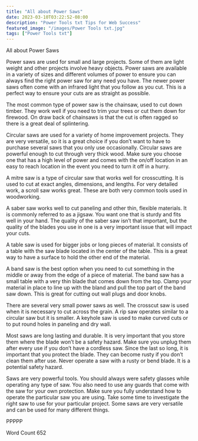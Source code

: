 ```yaml
---
title: "All about Power Saws"
date: 2023-03-10T03:22:52-08:00
description: "Power Tools txt Tips for Web Success"
featured_image: "/images/Power Tools txt.jpg"
tags: ["Power Tools txt"]
---
```


All about Power Saws

Power saws are used for small and large projects. Some of them are light weight and other projects involve heavy objects. Power saws are available in a variety of sizes and different volumes of power to ensure you can always find the right power saw for any need you have. The newer power saws often come with an infrared light that you follow as you cut. This is a perfect way to ensure your cuts are as straight as possible. 

The most common type of power saw is the chainsaw, used to cut down timber. They work well if you need to trim your trees or cut them down for firewood. On draw back of chainsaws is that the cut is often ragged so there is a great deal of splintering. 

Circular saws are used for a variety of home improvement projects. They are very versatile, so it is a great choice if you don’t want to have to purchase several saws that you only use occasionally. Circular saws are powerful enough to cut through very thick wood. Make sure you choose one that has a high level of power and comes with the on/off location in an easy to reach location in the event you need to turn it off in a hurry. 

A mitre saw is a type of circular saw that works well for crosscutting.  It is used to cut at exact angles, dimensions, and lengths.   For very detailed work, a scroll saw works great. These are both very common tools used in woodworking. 

A saber saw works well to cut paneling and other thin, flexible materials. It is commonly referred to as a jigsaw. You want one that is sturdy and fits well in your hand. The quality of the saber saw isn’t that important, but the quality of the blades you use in one is a very important issue that will impact your cuts. 

A table saw is used for bigger jobs or long pieces of material. It consists of a table with the saw blade located in the center of the table. This is a great way to have a surface to hold the other end of the material. 

A band saw is the best option when you need to cut something in the middle or away from the edge of a piece of material. The band saw has a small table with a very thin blade that comes down from the top. Clamp your material in place to line up with the bland and pull the top part of the band saw down. This is great for cutting out wall plugs and door knobs. 

There are several very small power saws as well. The crosscut saw is used when it is necessary to cut across the grain. A rip saw operates similar to a circular saw but it is smaller. A keyhole saw is used to make curved cuts or to put round holes in paneling and dry wall. 

Most saws are long lasting and durable. It is very important that you store them where the blade won’t be a safety hazard. Make sure you unplug them after every use if you don’t  have a cordless saw. Since the last so long, it is important that you protect the blade. They can become rusty if you don’t clean them after use. Never operate a saw with a rusty or bend blade. It is a potential safety hazard. 

Saws are very powerful tools. You should always were safety glasses while operating any type of saw. You also need to use any guards that come with the saw for your own protection. Make sure you fully understand how to operate the particular saw you are using. Take some time to investigate the right saw to use for your particular project. Some saws are very versatile and can be used for many different things. 

PPPPP

Word Count 652

